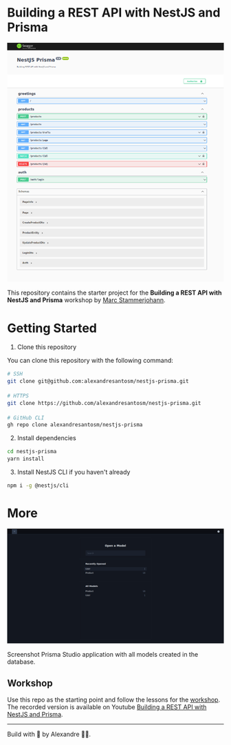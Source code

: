 # Building a REST API with NestJS and Prisma

<p align="center">
  <img alt="Screenshot Swagger UI with all endpoints of the application" src="./.github/screenshot-swagger.png"/>
</p>

This repository contains the starter project for the **Building a REST API with NestJS and Prisma** workshop by [Marc Stammerjohann](https://twitter.com/mrcjln).

# Getting Started

1. Clone this repository

You can clone this repository with the following command:

```bash
# SSH
git clone git@github.com:alexandresantosm/nestjs-prisma.git

# HTTPS
git clone https://github.com/alexandresantosm/nestjs-prisma.git

# GitHub CLI
gh repo clone alexandresantosm/nestjs-prisma
```

2. Install dependencies

```bash
cd nestjs-prisma
yarn install
```

3. Install NestJS CLI if you haven't already

```bash
npm i -g @nestjs/cli
```

# More

<p align="center">
  <img alt="Screenshot Prisma Studio" src="./.github/screenshot-prisma-studio.png"/>
</p>

Screenshot Prisma Studio application with all models created in the database.

## Workshop

Use this repo as the starting point and follow the lessons for the [workshop](https://pris.ly/day2021-nestjs).
The recorded version is available on Youtube [Building a REST API with NestJS and Prisma](https://www.youtube.com/watch?v=mmbd5hcQUaY).

---

Build with 💜 by Alexandre 👋🏻.
